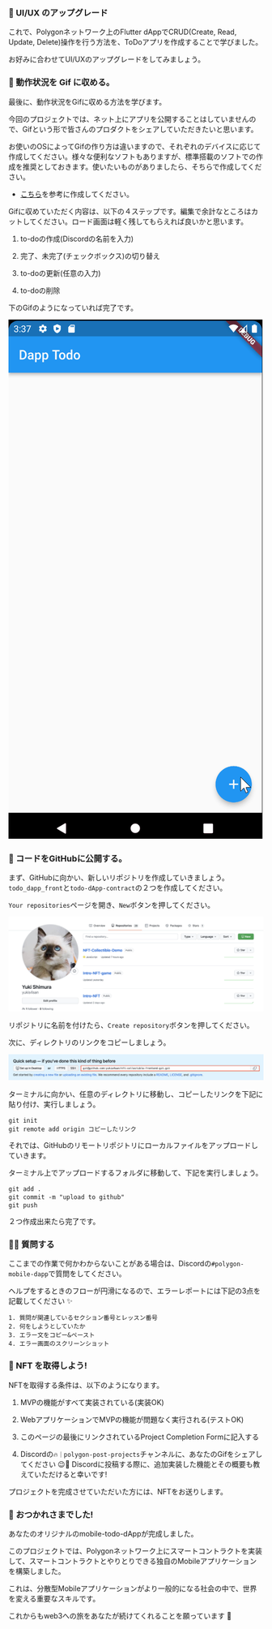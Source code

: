 ### 🤵 UI/UX のアップグレード

これで、Polygonネットワーク上のFlutter dAppでCRUD(Create, Read, Update, Delete)操作を行う方法を、ToDoアプリを作成することで学びました。

お好みに合わせてUI/UXのアップグレードをしてみましょう。

### 🤟 動作状況を Gif に収める。

最後に、動作状況をGifに収める方法を学びます。

今回のプロジェクトでは、ネット上にアプリを公開することはしていませんので、Gifという形で皆さんのプロダクトをシェアしていただきたいと思います。

お使いのOSによってGifの作り方は違いますので、それぞれのデバイスに応じて作成してください。様々な便利なソフトもありますが、標準搭載のソフトでの作成を推奨としておきます。使いたいものがありましたら、そちらで作成してください。

- [こちら](https://moufumoufu.com/screen-to-gif/)を参考に作成してください。

Gifに収めていただく内容は、以下の４ステップです。編集で余計なところはカットしてください。ロード画面は軽く残してもらえれば良いかと思います。

1. to-doの作成(Discordの名前を入力)

2. 完了、未完了(チェックボックス)の切り替え

3. to-doの更新(任意の入力)

4. to-doの削除

下のGifのようになっていれば完了です。

![](/public/images/Polygon-Mobile-dApp/section-4/4_1_1.gif)

### 🤟 コードをGitHubに公開する。

まず、GitHubに向かい、新しいリポジトリを作成していきましょう。`todo_dapp_front`と`todo-dApp-contract`の２つを作成してください。

`Your repositories`ページを開き、`New`ボタンを押してください。

![](/public/images/Polygon-Mobile-dApp/section-4/4_1_2.png)

リポジトリに名前を付けたら、`Create repository`ボタンを押してください。

次に、ディレクトリのリンクをコピーしましょう。

![](/public/images/Polygon-Mobile-dApp/section-4/4_1_3.png)

ターミナルに向かい、任意のディレクトリに移動し、コピーしたリンクを下記に貼り付け、実行しましょう。

```
git init
git remote add origin コピーしたリンク
```

それでは、GitHubのリモートリポジトリにローカルファイルをアップロードしていきます。

ターミナル上でアップロードするフォルダに移動して、下記を実行しましょう。

```
git add .
git commit -m "upload to github"
git push
```

２つ作成出来たら完了です。

### 🙋‍♂️ 質問する

ここまでの作業で何かわからないことがある場合は、Discordの`#polygon-mobile-dapp`で質問をしてください。

ヘルプをするときのフローが円滑になるので、エラーレポートには下記の3点を記載してください ✨

```
1. 質問が関連しているセクション番号とレッスン番号
2. 何をしようとしていたか
3. エラー文をコピー&ペースト
4. エラー画面のスクリーンショット
```

### 🎫 NFT を取得しよう!

NFTを取得する条件は、以下のようになります。

1. MVPの機能がすべて実装されている(実装OK)

2. WebアプリケーションでMVPの機能が問題なく実行される(テストOK)

3. このページの最後にリンクされているProject Completion Formに記入する

4. Discordの`🔥｜polygon-post-projects`チャンネルに、あなたのGifをシェアしてください 😉🎉 Discordに投稿する際に、追加実装した機能とその概要も教えていただけると幸いです!

プロジェクトを完成させていただいた方には、NFTをお送りします。

### 🎉 おつかれさまでした!

あなたのオリジナルのmobile-todo-dAppが完成しました。

このプロジェクトでは、Polygonネットワーク上にスマートコントラクトを実装して、スマートコントラクトとやりとりできる独自のMobileアプリケーションを構築しました。

これは、分散型Mobileアプリケーションがより一般的になる社会の中で、世界を変える重要なスキルです。

これからもweb3への旅をあなたが続けてくれることを願っています 🚀
